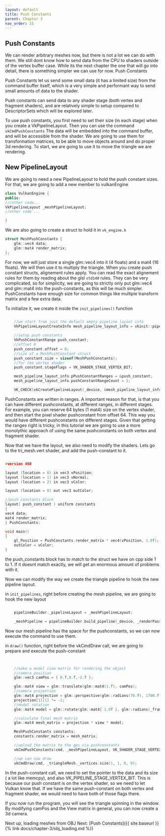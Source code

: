 ```yaml
---
layout: default
title: Push Constants
parent: Chapter 3
nav_order: 15
---
```



## Push Constants
We can render arbitrary meshes now, but there is not a lot we can do with them. We still dont know how to send data from the CPU to shaders outside of the vertex buffer case.
While its the next chapter the one that will go into detail, there is something simpler we can use for now. Push Constants

Push Constants let us send some small data (it has a limited size) from the command buffer itself, which is a very simple and performant way to send small amounts of data to the shader.

Push constants can send data to any shader stage (both vertex and fragment shaders), and are relatively simple to setup compared to DescriptorSets which will be explored later.

To use push constants, you first need to set their size (in each stage) when you create a VkPipelineLayout. Then you can use the command `vkCmdPushConstants` The data will be embedded into the command buffer, and will be accessible from the shader.
We are going to use them for transformation matrices, to be able to move objects around and do proper 3d rendering. To start, we are going to use it to move the triangle we are rendering.

## New PipelineLayout
We are going to need a new PipelineLayout to hold the push constant sizes. For that, we are going to add a new member to vulkanEngine
```cpp
class VulkanEngine {
public:
///other code...
VkPipelineLayout _meshPipelineLayout;
//other code ...

}
```

We are also going to create a struct to hold it in `vk_engine.h`

```cpp
struct MeshPushConstants {
    glm::vec4 data;
    glm::mat4 render_matrix;
};
```

For now, we will just store a single glm::vec4 into it (4 floats) and a mat4 (16 floats). We will then use it to multiply the triangle.
When you create push constant structs, alignement rules apply. You can read the exact alignement rules for them by reading about the glsl `std140` rules. They can be very complicated, so for simplicity, we are going to strictly only put glm::vec4 and glm::mat4 into the push-constants, as this will be much simpler. PushConstants have enough size for common things like multiple transform matrix and a few extra data.


To initialize it, we create it inside the `init_pipelines()` function

```cpp

    //we start from just the default empty pipeline layout info
    VkPipelineLayoutCreateInfo mesh_pipeline_layout_info = vkinit::pipeline_layout_create_info();
    
	//setup push constants
    VkPushConstantRange push_constant;
    //offset 0
    push_constant.offset = 0;
    //size of a MeshPushConstant struct
    push_constant.size = sizeof(MeshPushConstants);
    //for the vertex shader
    push_constant.stageFlags = VK_SHADER_STAGE_VERTEX_BIT;

	mesh_pipeline_layout_info.pPushConstantRanges = &push_constant;
	mesh_pipeline_layout_info.pushConstantRangeCount = 1;

    VK_CHECK(vkCreatePipelineLayout(_device, &mesh_pipeline_layout_info, nullptr, &_meshPipelineLayout));

```

PushConstants are written in ranges. A important reason for that, is that you can have different pushconstants, at different ranges, in different stages.
For example, you can reserve 64 bytes (1 mat4) size on the vertex shader, and then start the pixel shader pushconstant from offset 64. This way you would have different pushconstants on different stages.
Given that getting the ranges right is tricky, in this tutorial we are going to use a more monolythic approach of using the same pushconstants on both vertex and fragment shader. 

Now that we have the layout, we also need to modify the shaders. Lets go to the tri_mesh.vert shader, and add the push-constant to it.

```cpp

#version 450

layout (location = 0) in vec3 vPosition;
layout (location = 1) in vec3 vNormal;
layout (location = 2) in vec3 vColor;

layout (location = 0) out vec3 outColor;

//push constants block
layout( push_constant ) uniform constants
{
vec4 data;
mat4 render_matrix;
} PushConstants;

void main() 
{	
	gl_Position = PushConstants.render_matrix * vec4(vPosition, 1.0f);
	outColor = vColor;
}
```

the push_constants block has to match to the struct we have on cpp side 1 to 1. If it doesnt match exactly, we will get an enormous amount of problems with it.

Now we can modify the way we create the triangle pipeline to hook the new pipeline layout.


in `init_pipelines`, right before creating the mesh pipeline, we are going to hook the new layout


```cpp

    pipelineBuilder._pipelineLayout = _meshPipelineLayout;

    _meshPipeline = pipelineBuilder.build_pipeline(_device, _renderPass);
```

Now our mesh pipeline has the space for the pushconstants, so we can now execute the command to use them.

in `draw()` function, right before the vkCmdDraw call, we are going to prepare and execute the push-constant

```cpp


    //make a model view matrix for rendering the object
    //camera position
    glm::vec3 camPos = { 0.f,0.f,-2.f };

    glm::mat4 view = glm::translate(glm::mat4(1.f), camPos);
    //camera projection
    glm::mat4 projection = glm::perspective(glm::radians(70.f), 1700.f / 900.f, 0.1f, 200.0f);
    projection[1][1] *= -1;
    //model rotation
    glm::mat4 model = glm::rotate(glm::mat4{ 1.0f }, glm::radians(_frameNumber * 0.4f), glm::vec3(0, 1, 0));

    //calculate final mesh matrix
    glm::mat4 mesh_matrix = projection * view * model;

    MeshPushConstants constants;
    constants.render_matrix = mesh_matrix;

    //upload the matrix to the gpu via pushconstants
    vkCmdPushConstants(cmd, _meshPipelineLayout, VK_SHADER_STAGE_VERTEX_BIT, 0, sizeof(MeshPushConstants), &constants);

    //we can now draw
    vkCmdDraw(cmd, _triangleMesh._vertices.size(), 1, 0, 0);

```

In the push-constant call, we need to set the pointer to the data and its size ( a lot like memcpy), and also VK_PIPELINE_STAGE_VERTEX_BIT. This is because our push constant is on the vertex shader, so we need to let Vulkan know that. If we have the same push-constant on both vertex and fragment shader, we would need to have both of those flags there.

If you now run the program, you will see the triangle spinning in the window. By modifying camPos and the View matrix in general, you can now create a 3d camera.



Next up, loading meshes from OBJ
Next: [Push Constants]({{ site.baseurl }}{% link docs/chapter-3/obj_loading.md %})


